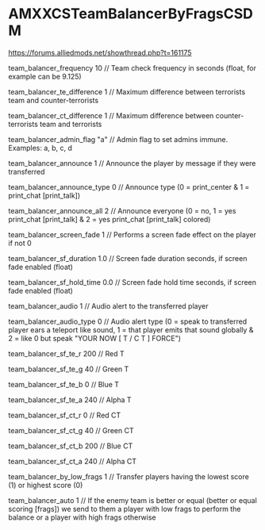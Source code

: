 # AMXXCSTeamBalancerByFragsCSDM
https://forums.alliedmods.net/showthread.php?t=161175

team_balancer_frequency 10 // Team check frequency in seconds (float, for example can be 9.125)

team_balancer_te_difference 1 // Maximum difference between terrorists team and counter-terrorists

team_balancer_ct_difference 1 // Maximum difference between counter-terrorists team and terrorists

team_balancer_admin_flag "a" // Admin flag to set admins immune. Examples: a, b, c, d

team_balancer_announce 1 // Announce the player by message if they were transferred

team_balancer_announce_type 0 // Announce type (0 = print_center & 1 = print_chat [print_talk])

team_balancer_announce_all 2 // Announce everyone (0 = no, 1 = yes print_chat [print_talk] & 2 = yes print_chat [print_talk] colored)

team_balancer_screen_fade 1 // Performs a screen fade effect on the player if not 0

team_balancer_sf_duration 1.0 // Screen fade duration seconds, if screen fade enabled (float)

team_balancer_sf_hold_time 0.0 // Screen fade hold time seconds, if screen fade enabled (float)

team_balancer_audio 1 // Audio alert to the transferred player

team_balancer_audio_type 0 // Audio alert type (0 = speak to transferred player ears a teleport like sound, 1 = that player emits that sound globally & 2 = like 0 but speak "YOUR NOW [ T / C T ] FORCE")

team_balancer_sf_te_r 200 // Red T

team_balancer_sf_te_g 40 // Green T

team_balancer_sf_te_b 0 // Blue T

team_balancer_sf_te_a 240 // Alpha T

team_balancer_sf_ct_r 0 // Red CT

team_balancer_sf_ct_g 40 // Green CT

team_balancer_sf_ct_b 200 // Blue CT

team_balancer_sf_ct_a 240 // Alpha CT

team_balancer_by_low_frags 1 // Transfer players having the lowest score (1) or highest score (0)

team_balancer_auto 1 // If the enemy team is better or equal (better or equal scoring [frags]) we send to them a player with low frags to perform the balance or a player with high frags otherwise
